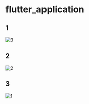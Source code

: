 # flutter_application

## 1
![3](https://github.com/user-attachments/assets/78728403-f260-4374-b6e1-4ae3edba1b93)

## 2
![2](https://github.com/user-attachments/assets/1cdb6de9-2c98-49ff-8849-6bfb55a2d9fd)

## 3
![1](https://github.com/user-attachments/assets/513c5395-6960-430e-b8cf-0b71fa50eedd)


